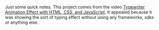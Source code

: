 Just some quick notes. This project comes from the video [Typewriter Animation Effect with HTML, CSS, and JavaScript](https://www.youtube.com/watch?v=7uDdiMCVwJk). It appealed because it was showing the sort of typing effect without using any frameworks, sdks or anything else.



